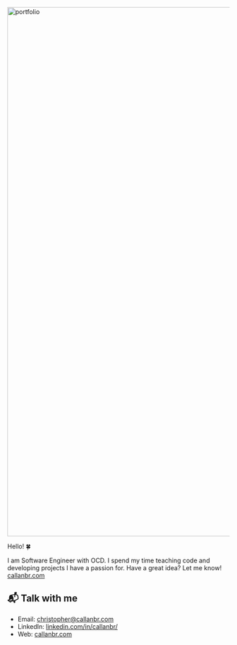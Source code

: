<a href="https://www.callanbr.com" target="_blank"><img src="https://i.imgur.com/qEAHrpP.gif" align="center" alt="portfolio" width="1200" height="auto"></a>

<!-- [![Hello 🍀](https://i.imgur.com/qEAHrpP.gif)][1] -->

Hello! 🍀

I am Software Engineer with OCD. I spend my time teaching code and developing projects I have a passion for. Have a great idea? Let me know! [callanbr.com][1]

## 📬 Talk with me

-  Email: [christopher@callanbr.com][3]
-  LinkedIn: [linkedin.com/in/callanbr/][2]
-  Web: [callanbr.com][1]

[1]: https://www.callanbr.com
[2]: https://www.linkedin.com/in/callanbr
[3]: mailto:christopher@callanbr.com
